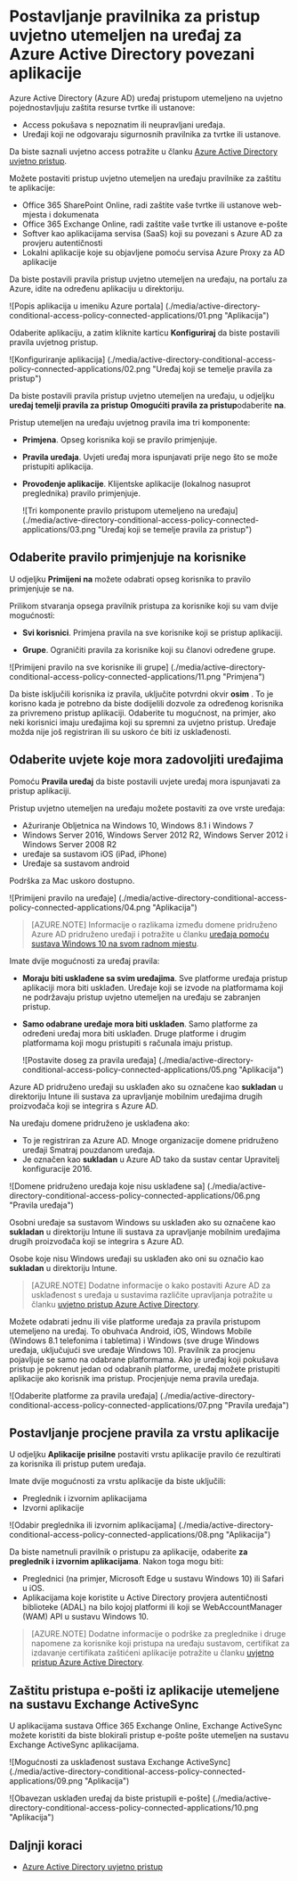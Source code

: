 <properties
    pageTitle="Postavljanje pravilnika za pristup uvjetno utemeljen na uređaj za Azure Active Directory povezani aplikacije | Microsoft Azure"
    description="Postavite pristup utemeljen na uređaju uvjetnog pravila za Azure AD povezani aplikacije."
    services="active-directory"
    documentationCenter=""
    authors="markusvi"
    manager="femila"
    editor=""/>

<tags
    ms.service="active-directory"
    ms.workload="identity"
    ms.tgt_pltfrm="na"
    ms.devlang="na"
    ms.topic="article"
    ms.date="09/14/2016"
    ms.author="markvi"/>


# <a name="set-device-based-conditional-access-policy-for-azure-active-directory-connected-applications"></a>Postavljanje pravilnika za pristup uvjetno utemeljen na uređaj za Azure Active Directory povezani aplikacije


Azure Active Directory (Azure AD) uređaj pristupom utemeljeno na uvjetno pojednostavljuju zaštita resurse tvrtke ili ustanove:

- Access pokušava s nepoznatim ili neupravljani uređaja.
- Uređaji koji ne odgovaraju sigurnosnih pravilnika za tvrtke ili ustanove.

Da biste saznali uvjetno access potražite u članku [Azure Active Directory uvjetno pristup](active-directory-conditional-access.md).

Možete postaviti pristup uvjetno utemeljen na uređaju pravilnike za zaštitu te aplikacije:

- Office 365 SharePoint Online, radi zaštite vaše tvrtke ili ustanove web-mjesta i dokumenata
- Office 365 Exchange Online, radi zaštite vaše tvrtke ili ustanove e-pošte
- Softver kao aplikacijama servisa (SaaS) koji su povezani s Azure AD za provjeru autentičnosti
- Lokalni aplikacije koje su objavljene pomoću servisa Azure Proxy za AD aplikacije

Da biste postavili pravila pristup uvjetno utemeljen na uređaju, na portalu za Azure, idite na određenu aplikaciju u direktoriju.


  ![Popis aplikacija u imeniku Azure portala] (./media/active-directory-conditional-access-policy-connected-applications/01.png "Aplikacija")


Odaberite aplikaciju, a zatim kliknite karticu **Konfiguriraj** da biste postavili pravila uvjetnog pristup.  


  ![Konfiguriranje aplikacija] (./media/active-directory-conditional-access-policy-connected-applications/02.png "Uređaj koji se temelje pravila za pristup")




Da biste postavili pravila pristup uvjetno utemeljen na uređaju, u odjeljku **uređaj temelji pravila za pristup** **Omogućiti pravila za pristup**odaberite **na**.

Pristup utemeljen na uređaju uvjetnog pravila ima tri komponente:

- **Primjena**. Opseg korisnika koji se pravilo primjenjuje.

- **Pravila uređaja**. Uvjeti uređaj mora ispunjavati prije nego što se može pristupiti aplikacija.

- **Provođenje aplikacije**. Klijentske aplikacije (lokalnog nasuprot preglednika) pravilo primjenjuje.

  ![Tri komponente pravilo pristupom utemeljeno na uređaju] (./media/active-directory-conditional-access-policy-connected-applications/03.png "Uređaj koji se temelje pravila za pristup")


## <a name="select-the-users-the-policy-applies-to"></a>Odaberite pravilo primjenjuje na korisnike

U odjeljku **Primijeni na** možete odabrati opseg korisnika to pravilo primjenjuje se na.

Prilikom stvaranja opsega pravilnik pristupa za korisnike koji su vam dvije mogućnosti:

- **Svi korisnici**. Primjena pravila na sve korisnike koji se pristup aplikaciji.

- **Grupe**. Ograničiti pravila za korisnike koji su članovi određene grupe.

![Primijeni pravilo na sve korisnike ili grupe] (./media/active-directory-conditional-access-policy-connected-applications/11.png "Primjena")


 Da biste isključili korisnika iz pravila, uključite potvrdni okvir **osim** . To je korisno kada je potrebno da biste dodijelili dozvole za određenog korisnika za privremeno pristup aplikaciji. Odaberite tu mogućnost, na primjer, ako neki korisnici imaju uređajima koji su spremni za uvjetno pristup. Uređaje možda nije još registriran ili su uskoro će biti iz usklađenosti.


## <a name="select-the-conditions-that-devices-must-meet"></a>Odaberite uvjete koje mora zadovoljiti uređajima

Pomoću **Pravila uređaj** da biste postavili uvjete uređaj mora ispunjavati za pristup aplikaciji.

Pristup uvjetno utemeljen na uređaju možete postaviti za ove vrste uređaja:

- Ažuriranje Obljetnica na Windows 10, Windows 8.1 i Windows 7
- Windows Server 2016, Windows Server 2012 R2, Windows Server 2012 i Windows Server 2008 R2
- uređaje sa sustavom iOS (iPad, iPhone)
- Uređaje sa sustavom android

Podrška za Mac uskoro dostupno.

  ![Primijeni pravilo na uređaje] (./media/active-directory-conditional-access-policy-connected-applications/04.png "Aplikacija")

 >[AZURE.NOTE] Informacije o razlikama između domene pridruženo Azure AD pridruženo uređaji i potražite u članku [uređaja pomoću sustava Windows 10 na svom radnom mjestu](active-directory-azureadjoin-windows10-devices.md).

Imate dvije mogućnosti za uređaj pravila:

- **Moraju biti usklađene sa svim uređajima**. Sve platforme uređaja pristup aplikaciji mora biti usklađen. Uređaje koji se izvode na platformama koji ne podržavaju pristup uvjetno utemeljen na uređaju se zabranjen pristup.

- **Samo odabrane uređaje mora biti usklađen**. Samo platforme za određeni uređaj mora biti usklađen. Druge platforme i drugim platformama koji mogu pristupiti s računala imaju pristup.

  ![Postavite doseg za pravila uređaja] (./media/active-directory-conditional-access-policy-connected-applications/05.png "Aplikacija")

Azure AD pridruženo uređaji su usklađen ako su označene kao **sukladan** u direktoriju Intune ili sustava za upravljanje mobilnim uređajima drugih proizvođača koji se integrira s Azure AD.

Na uređaju domene pridruženo je usklađena ako:

- To je registriran za Azure AD. Mnoge organizacije domene pridruženo uređaji Smatraj pouzdanom uređaja.
- Je označen kao **sukladan** u Azure AD tako da sustav centar Upravitelj konfiguracije 2016.

 ![Domene pridruženo uređaja koje nisu usklađene sa] (./media/active-directory-conditional-access-policy-connected-applications/06.png "Pravila uređaja")

Osobni uređaje sa sustavom Windows su usklađen ako su označene kao **sukladan** u direktoriju Intune ili sustava za upravljanje mobilnim uređajima drugih proizvođača koji se integrira s Azure AD.

Osobe koje nisu Windows uređaji su usklađen ako oni su označio kao **sukladan** u direktoriju Intune.

 >[AZURE.NOTE] Dodatne informacije o kako postaviti Azure AD za usklađenost s uređaja u sustavima različite upravljanja potražite u članku [uvjetno pristup Azure Active Directory](active-directory-conditional-access.md).


Možete odabrati jednu ili više platforme uređaja za pravila pristupom utemeljeno na uređaj. To obuhvaća Android, iOS, Windows Mobile (Windows 8.1 telefonima i tabletima) i Windows (sve druge Windows uređaja, uključujući sve uređaje Windows 10).
Pravilnik za procjenu pojavljuje se samo na odabrane platformama. Ako je uređaj koji pokušava pristup je pokrenut jedan od odabranih platforme, uređaj možete pristupiti aplikacije ako korisnik ima pristup. Procjenjuje nema pravila uređaja.

![Odaberite platforme za pravila uređaja] (./media/active-directory-conditional-access-policy-connected-applications/07.png "Pravila uređaja")


## <a name="set-policy-evaluation-for-a-type-of-application"></a>Postavljanje procjene pravila za vrstu aplikacije

U odjeljku **Aplikacije prisilne** postaviti vrstu aplikacije pravilo će rezultirati za korisnika ili pristup putem uređaja.

Imate dvije mogućnosti za vrstu aplikacije da biste uključili:

- Preglednik i izvornim aplikacijama
- Izvorni aplikacije

![Odabir preglednika ili izvornim aplikacijama] (./media/active-directory-conditional-access-policy-connected-applications/08.png "Aplikacija")

Da biste nametnuli pravilnik o pristupu za aplikacije, odaberite **za preglednik i izvornim aplikacijama**. Nakon toga mogu biti:

- Preglednici (na primjer, Microsoft Edge u sustavu Windows 10) ili Safari u iOS.
- Aplikacijama koje koristite u Active Directory provjera autentičnosti biblioteke (ADAL) na bilo kojoj platformi ili koji se WebAccountManager (WAM) API u sustavu Windows 10.

>[AZURE.NOTE] Dodatne informacije o podrške za preglednike i druge napomene za korisnike koji pristupa na uređaju sustavom, certifikat za izdavanje certifikata zaštićeni aplikacije potražite u članku [uvjetno pristup Azure Active Directory](active-directory-conditional-access.md).

## <a name="help-protect-email-access-from-exchange-activesync-based-applications"></a>Zaštitu pristupa e-pošti iz aplikacije utemeljene na sustavu Exchange ActiveSync

U aplikacijama sustava Office 365 Exchange Online, Exchange ActiveSync možete koristiti da biste blokirali pristup e-pošte pošte utemeljen na sustavu Exchange ActiveSync aplikacijama.

![Mogućnosti za usklađenost sustava Exchange ActiveSync] (./media/active-directory-conditional-access-policy-connected-applications/09.png "Aplikacija")

![Obavezan usklađen uređaj da biste pristupili e-pošte] (./media/active-directory-conditional-access-policy-connected-applications/10.png "Aplikacija")


## <a name="next-steps"></a>Daljnji koraci

- [Azure Active Directory uvjetno pristup](active-directory-conditional-access.md)
